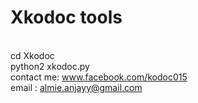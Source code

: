 # Xkodoc tools
<br>cd Xkodoc<br>
python2 xkodoc.py<br>
contact me: www.facebook.com/kodoc015 <br>
email : almie.anjayy@gmail.com
